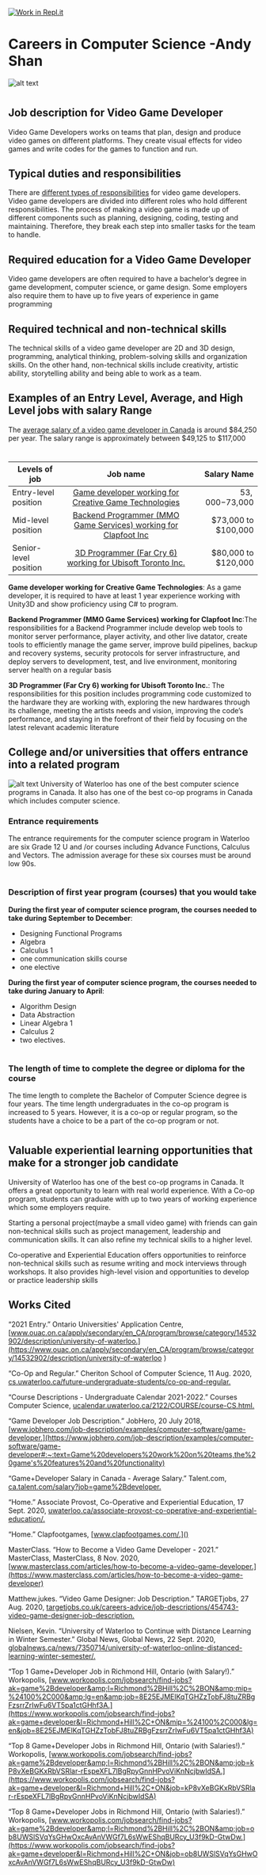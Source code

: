[![Work in Repl.it](https://classroom.github.com/assets/work-in-replit-14baed9a392b3a25080506f3b7b6d57f295ec2978f6f33ec97e36a161684cbe9.svg)](https://classroom.github.com/online_ide?assignment_repo_id=4680842&assignment_repo_type=AssignmentRepo)
# Careers in Computer Science  -Andy Shan
![alt text](https://github.com/SACHSTech/careers-in-computer-science-XinanShan/blob/main/Picture/Picture1.jpeg)
# 
## Job description for Video Game Developer
Video Game Developers works on teams that plan, design and produce video games on different platforms. They create visual effects for video games and write codes for the games to function and run.
## Typical duties and responsibilities
There are [different types of responsibilities]() for video game developers. Video game developers are divided into different roles who hold different responsibilities. The process of making a video game is made up of different components such as planning, designing, coding, testing and maintaining. Therefore, they break each step into smaller tasks for the team to handle. 
## Required education for a Video Game Developer
Video game developers are often required to have a bachelor’s degree in game development, computer science, or game design. Some employers also require them to have up to five years of experience in game programming
## Required technical and non-technical skills
The technical skills of a video game developer are 2D and 3D design, programming, analytical thinking, problem-solving skills and organization skills. On the other hand, non-technical skills include creativity, artistic ability, storytelling ability and being able to work as a team.
## Examples of an Entry Level, Average, and High Level jobs with salary Range
The [average salary of a video game developer in Canada](https://ca.talent.com/salary?job=game+developer) is around $84,250 per year. The salary range is approximately between $49,125 to $117,000
# 
| Levels of job        | Job name           | Salary Name  |
| ------------- |:-------------:| -----:|
| Entry-level position      | [Game developer working for Creative Game Technologies](https://www.workopolis.com/jobsearch/find-jobs?ak=game+developer&l=Richmond+Hill%2C+ON&job=ob8UWSlSVqYsGHwOxcAvAnVWGf7L6sWwEShqBURcy_U3f9kD-GtwDw) | $53,000-$73,000 |
| Mid-level position      | [Backend Programmer (MMO Game Services) working for Clapfoot Inc](https://www.workopolis.com/jobsearch/find-jobs?ak=game+developer&l=Richmond+Hill%2C+ON&job=kP8vXeBGKxRbVSRlar-rEspeXFL7lBgRpyGnnHPvoViKnNcjbwIdSA)      |   $73,000 to $100,000
| Senior-level position | [3D Programmer (Far Cry 6) working for Ubisoft Toronto Inc.](https://www.workopolis.com/jobsearch/find-jobs?ak=game+developer&l=Richmond+Hill%2C+ON&mip=%24100%2C000&lg=en&job=8E25EJMElKqTGHZzTobFJ8tuZRBgFzsrrZrIwFu6VT5pa1ctGHhf3A)  |  $80,000 to $120,000 |
**Game developer working for Creative Game Technologies**: As a game developer, it is required to have at least 1 year experience working with Unity3D and show proficiency using C# to program.

**Backend Programmer (MMO Game Services) working for Clapfoot Inc**:The responsibilities for a Backend Programmer include develop web tools to monitor server performance, player activity, and other live datator, create tools to efficiently manage the game server, improve build pipelines, backup and recovery systems, security protocols for server infrastructure, and deploy servers to development, test, and live environment, monitoring server health on a regular basis

**3D Programmer (Far Cry 6) working for Ubisoft Toronto Inc.**: The responsibilities for this position includes programming code customized to the hardware they are working with, exploring the new hardwares through its challenge, meeting the artists needs and vision, improving the code’s performance, and staying in the forefront of their field by focusing on the latest relevant academic literature
 
## College and/or universities that offers entrance into a related program
![alt text](https://github.com/SACHSTech/careers-in-computer-science-XinanShan/blob/main/Picture/university-of-waterloo.jpg)
University of Waterloo has one of the best computer science programs in Canada. It also has one of the best co-op programs in Canada which includes computer science. 

### Entrance requirements
The entrance requirements for the computer science program in Waterloo are six Grade 12 U and /or courses including Advance Functions, Calculus and Vectors. The admission average for these six courses must be around low 90s.
# 
### Description of first year program (courses) that you would take
**During the first year of computer science program, the courses needed to take during September to December**:
* Designing Functional Programs
* Algebra
* Calculus 1
* one communication skills course 
* one elective

**During the first year of computer science program, the courses needed to take during January to April**:
* Algorithm Design 
* Data Abstraction
* Linear Algebra 1
* Calculus 2
* two electives.
# 
### The length of time to complete the degree or diploma for the course
The time length to complete the Bachelor of Computer Science degree is four years. The time length undergraduates in the co-op program is increased to 5 years. However, it is a co-op or regular program, so the students have a choice to be a part of the co-op program or not. 
# 
## Valuable experiential learning opportunities that make for a stronger job candidate
University of Waterloo has one of the best co-op programs in Canada. It offers a great opportunity to learn with real world experience. With a Co-op program, students can graduate with up to two years of working experience which some employers require. 

Starting a personal project(maybe a small video game) with friends can gain non-technical skills such as project management, leadership and communication skills. It can also refine my technical skills to a higher level.

Co-operative and Experiential Education offers opportunities to reinforce non-technical  skills such as resume writing and mock interviews through workshops. It also provides high-level vision and opportunities to develop or practice leadership skills 

## Works Cited 
“2021 Entry.” Ontario Universities' Application Centre, [www.ouac.on.ca/apply/secondary/en_CA/program/browse/category/14532902/description/university-of-waterloo.](https://www.ouac.on.ca/apply/secondary/en_CA/program/browse/category/14532902/description/university-of-waterloo ) 

“Co-Op and Regular.” Cheriton School of Computer Science, 11 Aug. 2020, [cs.uwaterloo.ca/future-undergraduate-students/co-op-and-regular.](https://cs.uwaterloo.ca/future-undergraduate-students/co-op-and-regular) 

“Course Descriptions - Undergraduate Calendar 2021-2022.” Courses Computer Science, [ucalendar.uwaterloo.ca/2122/COURSE/course-CS.html.](https://ucalendar.uwaterloo.ca/2122/COURSE/course-CS.html)

“Game Developer Job Description.” JobHero, 20 July 2018, [www.jobhero.com/job-description/examples/computer-software/game-developer.](https://www.jobhero.com/job-description/examples/computer-software/game-developer#:~:text=Game%20developers%20work%20on%20teams,the%20game's%20features%20and%20functionality) 

“Game+Developer Salary in Canada - Average Salary.” Talent.com, [ca.talent.com/salary?job=game%2Bdeveloper.](https://ca.talent.com/salary?job=game+developer)

“Home.” Associate Provost, Co-Operative and Experiential Education, 17 Sept. 2020, [uwaterloo.ca/associate-provost-co-operative-and-experiential-education/.](https://uwaterloo.ca/associate-provost-co-operative-and-experiential-education/)

“Home.” Clapfootgames, [www.clapfootgames.com/.]()

MasterClass. “How to Become a Video Game Developer - 2021.” MasterClass, MasterClass, 8 Nov. 2020, [www.masterclass.com/articles/how-to-become-a-video-game-developer.](https://www.masterclass.com/articles/how-to-become-a-video-game-developer) 

Matthew.jukes. “Video Game Designer: Job Description.” TARGETjobs, 27 Aug. 2020, [targetjobs.co.uk/careers-advice/job-descriptions/454743-video-game-designer-job-description.](https://targetjobs.co.uk/careers-advice/job-descriptions/454743-video-game-designer-job-description) 

Nielsen, Kevin. “University of Waterloo to Continue with Distance Learning in Winter Semester.” Global News, Global News, 22 Sept. 2020, [globalnews.ca/news/7350714/university-of-waterloo-online-distanced-learning-winter-semester/.](https://globalnews.ca/news/7350714/university-of-waterloo-online-distanced-learning-winter-semester/) 

“Top 1 Game+Developer Job in Richmond Hill, Ontario (with Salary!).” Workopolis, [www.workopolis.com/jobsearch/find-jobs?ak=game%2Bdeveloper&amp;l=Richmond%2BHill%2C%2BON&amp;mip=%24100%2C000&amp;lg=en&amp;job=8E25EJMElKqTGHZzTobFJ8tuZRBgFzsrrZrIwFu6VT5pa1ctGHhf3A.](https://www.workopolis.com/jobsearch/find-jobs?ak=game+developer&l=Richmond+Hill%2C+ON&mip=%24100%2C000&lg=en&job=8E25EJMElKqTGHZzTobFJ8tuZRBgFzsrrZrIwFu6VT5pa1ctGHhf3A)

“Top 8 Game+Developer Jobs in Richmond Hill, Ontario (with Salaries!).” Workopolis, [www.workopolis.com/jobsearch/find-jobs?ak=game%2Bdeveloper&amp;l=Richmond%2BHill%2C%2BON&amp;job=kP8vXeBGKxRbVSRlar-rEspeXFL7lBgRpyGnnHPvoViKnNcjbwIdSA.](https://www.workopolis.com/jobsearch/find-jobs?ak=game+developer&l=Richmond+Hill%2C+ON&job=kP8vXeBGKxRbVSRlar-rEspeXFL7lBgRpyGnnHPvoViKnNcjbwIdSA)

“Top 8 Game+Developer Jobs in Richmond Hill, Ontario (with Salaries!).” Workopolis, [www.workopolis.com/jobsearch/find-jobs?ak=game%2Bdeveloper&amp;l=Richmond%2BHill%2C%2BON&amp;job=ob8UWSlSVqYsGHwOxcAvAnVWGf7L6sWwEShqBURcy_U3f9kD-GtwDw.](https://www.workopolis.com/jobsearch/find-jobs?ak=game+developer&l=Richmond+Hill%2C+ON&job=ob8UWSlSVqYsGHwOxcAvAnVWGf7L6sWwEShqBURcy_U3f9kD-GtwDw)